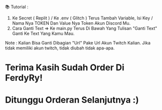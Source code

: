 📚 Tutorial :
1. Ke Secret ( Replit ) / Ke .env ( Glitch ) Terus Tambah Variable,
Isi Key / Nama Nya TOKEN Dan Value Nya Token Akun Discord Mu.
2. Cara Ganti Text => Ke main.py Terus Di Bawah Yang Tulisan
"Ganti Text" Ganti Ke Text Yang Kamu Mau.

Note : Kalian Bisa Ganti Dibagian "Url" Pake Url Akun Twitch Kalian.
Jika tidak memiliki akun twitch, tidak diubah tidak apa-apa.

# Terima Kasih Sudah Order Di FerdyRy!
# Ditunggu Orderan Selanjutnya :)